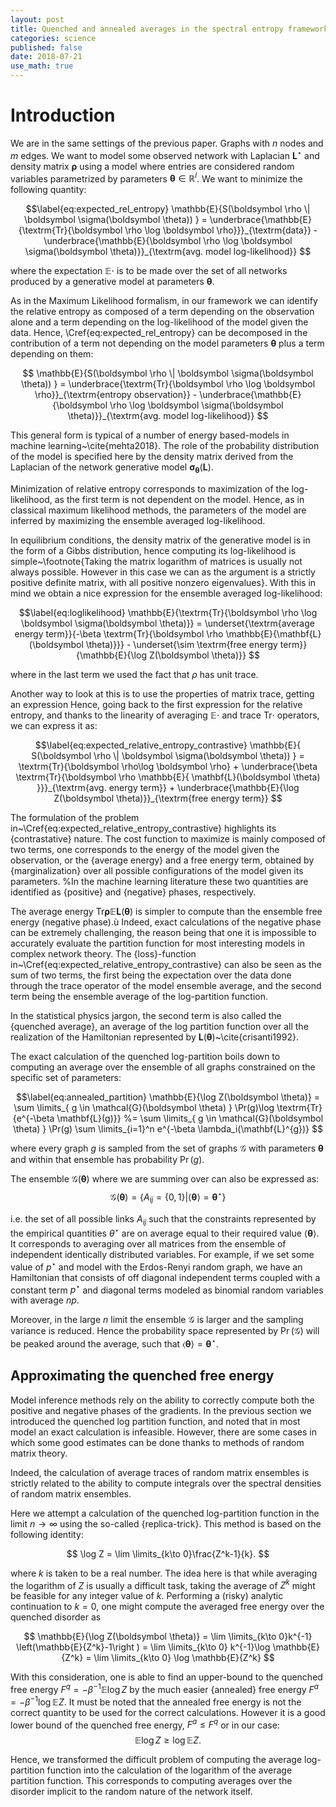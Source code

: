 ```yaml
---
layout: post
title: Quenched and annealed averages in the spectral entropy framework
categories: science
published: false
date: 2018-07-21
use_math: true
---
```


Introduction
===========

We are in the same settings of the previous paper. Graphs with $n$ nodes and $m$ edges.
We want to model some observed network with Laplacian $\mathbf{L}^\star$ and density matrix $\boldsymbol \rho$ using a model where entries are considered random variables parametrized by parameters $\boldsymbol \theta \in \mathbb{R}^l$. 
We want to minimize the following quantity:

$$\label{eq:expected_rel_entropy}
\mathbb{E}{S(\boldsymbol \rho \| \boldsymbol \sigma(\boldsymbol \theta)) } = \underbrace{\mathbb{E}{\textrm{Tr}{\boldsymbol \rho \log  \boldsymbol \rho}}}_{\textrm{data}} - \underbrace{\mathbb{E}{\boldsymbol \rho \log \boldsymbol \sigma(\boldsymbol \theta)}}_{\textrm{avg. model log-likelihood}}
$$

where the expectation $\mathbb{E}{\cdot}$ is to be made over the set of all networks produced by a generative model at parameters $\boldsymbol \theta$.

As in the Maximum Likelihood formalism, in our framework we can identify the relative entropy as composed of a term depending on the observation alone and a term depending on the log-likelihood of the model given the data.
Hence, \Cref{eq:expected_rel_entropy} can be decomposed in the contribution of a term not depending on the model parameters $\boldsymbol \theta$ plus a term depending on them:

$$
\mathbb{E}{S(\boldsymbol \rho \| \boldsymbol \sigma(\boldsymbol \theta)) } = \underbrace{\textrm{Tr}{\boldsymbol \rho \log  \boldsymbol \rho}}_{\textrm{entropy observation}} - \underbrace{\mathbb{E}{\boldsymbol \rho \log \boldsymbol \sigma(\boldsymbol \theta)}}_{\textrm{avg. model log-likelihood}}
$$

This general form is typical of a number of energy based-models in machine learning~\cite{mehta2018}.
The role of the probability distribution of the model is specified here by the density matrix derived from the Laplacian of the network generative model $\boldsymbol \sigma_{\boldsymbol \theta}(\mathbf{L})$.

Minimization of relative entropy corresponds to maximization of the log-likelihood, as the first term is not dependent on the model. Hence, as in classical maximum likelihood methods, the parameters of the model are inferred by maximizing the ensemble averaged log-likelihood.

In equilibrium conditions, the density matrix of the generative model is in the form of a Gibbs distribution, hence computing its log-likelihood is simple~\footnote{Taking the matrix logarithm of matrices is usually not always possible. However in this case we can as the argument is a strictly positive definite matrix, with all positive nonzero eigenvalues}. With this in mind we obtain a nice expression for the ensemble averaged log-likelihood:

$$\label{eq:loglikelihood}
\mathbb{E}{\textrm{Tr}{\boldsymbol \rho \log \boldsymbol \sigma(\boldsymbol \theta)}} = \underset{\textrm{average energy term}}{-\beta \textrm{Tr}{\boldsymbol \rho \mathbb{E}{\mathbf{L}(\boldsymbol \theta)}}} - \underset{\sim \textrm{free energy term}}{\mathbb{E}{\log Z(\boldsymbol \theta)}} 
$$

where in the last term we used the fact that $\rho$ has unit trace.

Another way to look at this is to use the properties of matrix trace, getting an expression 
Hence, going back to the first expression for the relative entropy, and thanks to the linearity of averaging $\mathbb{E}{\cdot}$ and trace $\textrm{Tr}{\cdot}$ operators, we can express it as:

$$\label{eq:expected_relative_entropy_contrastive}
\mathbb{E}{ S(\boldsymbol \rho \| \boldsymbol \sigma(\boldsymbol \theta)) } = \textrm{Tr}{\boldsymbol \rho\log \boldsymbol \rho} + \underbrace{\beta \textrm{Tr}{\boldsymbol \rho \mathbb{E}{ \mathbf{L}(\boldsymbol \theta) }}}_{\textrm{avg. energy term}} + \underbrace{\mathbb{E}{\log Z(\boldsymbol \theta)}}_{\textrm{free energy term}} 
$$

The formulation of the problem in~\Cref{eq:expected_relative_entropy_contrastive} highlights its {contrastative} nature.
The cost function to maximize is mainly composed of two terms, one corresponds to the energy of the model given the observation, or the {average energy} and a free energy term, obtained by {marginalization} over all possible configurations of the model given its parameters.
%In the machine learning literature these two quantities are identified as {positive} and {negative} phases, respectively.

The average energy $\textrm{Tr}{\boldsymbol \rho \mathbb{E}{\mathbf{L}(\boldsymbol \theta)}}$ is simpler to compute than the ensemble free energy (negative phase).ù
Indeed, exact calculations of the negative phase can be extremely challenging, the reason being that one it is impossible to accurately evaluate the partition function for most interesting models in complex network theory.
The {loss}-function in~\Cref{eq:expected_relative_entropy_contrastive} can also be seen as the sum of two terms, the first being the expectation over the data done through the trace operator of the model ensemble average, and the second term being the ensemble average of the log-partition function.  

In the statistical physics jargon, the second term is also called the {quenched average}, an average of the log partition function over all the realization of the Hamiltonian represented by $\mathbf{L}(\boldsymbol \theta)$~\cite{crisanti1992}.

The exact calculation of the quenched log-partition boils down to computing an average over the ensemble of all graphs constrained on the specific set of parameters:

$$\label{eq:annealed_partition}
\mathbb{E}{\log Z(\boldsymbol \theta)} = \sum \limits_{ g \in \mathcal{G}(\boldsymbol \theta) } \Pr(g)\log \textrm{Tr}{e^{-\beta \mathbf{L}(g)}} %= \sum \limits_{ g \in \mathcal{G}(\boldsymbol \theta) } \Pr(g) \sum \limits_{i=1}^n e^{-\beta \lambda_i(\mathbf{L}^{g})}
$$

where every graph $g$ is sampled from the set of graphs $\mathcal{G}$ with parameters $\boldsymbol \theta$ and within that ensemble has probability $\Pr(g)$.

The ensemble $\mathcal{G}(\boldsymbol \theta)$ where we are summing over can also be expressed as:
$$
\mathcal{G}(\boldsymbol \theta) = \{ A_{ij}=\{0,1\} | \langle \boldsymbol \theta \rangle = \boldsymbol \theta^\star \}
$$

i.e. the set of all possible links $A_{ij}$ such that the constraints represented by the empirical quantities $\theta^\star$ are on average equal to their required value $\langle \boldsymbol \theta \rangle$.
It corresponds to averaging over all matrices from the ensemble of independent identically distributed variables.
For example, if we set some value of $p^\star$ and model with the Erdos-Renyi random graph, we have an Hamiltonian that consists of off diagonal independent terms coupled with a constant term $p^\star$ and diagonal terms modeled as binomial random variables with average $np$.

Moreover, in the large $n$ limit the ensemble $\mathcal{G}$ is larger and the sampling variance is reduced. Hence the probability space represented by $\Pr(\mathcal{G})$ will be peaked around the average, such that $\langle{\boldsymbol \theta}\rangle = \boldsymbol \theta^\star$.

## Approximating the quenched free energy
Model inference methods rely on the ability to correctly compute both the positive and negative phases of the gradients.
In the previous section we introduced the quenched log partition function, and noted that in most model an exact calculation is infeasible.
However, there are some cases in which some good estimates can be done thanks to methods of random matrix theory.

Indeed, the calculation of average traces of random matrix ensembles is strictly related to the ability to compute integrals over the spectral densities of random matrix ensembles.

Here we attempt a calculation of the quenched log-partition function in the limit $n\to \infty$ using the so-called {replica-trick}.
This method is based on the following identity:

$$
\log Z = \lim \limits_{k\to 0}\frac{Z^k-1}{k}.
$$

where $k$ is taken to be a real number.
The idea here is that while averaging the logarithm of $Z$ is usually a difficult task, taking the average of $Z^k$ might be feasible for any integer value of $k$.
Performing a (risky) analytic continuation to $k=0$, one might compute the averaged free energy over the quenched disorder as

$$
\mathbb{E}{\log Z(\boldsymbol \theta)} = \lim \limits_{k\to 0}k^{-1} \left(\mathbb{E}{Z^k}-1\right ) = \lim \limits_{k\to 0} k^{-1}\log \mathbb{E}{Z^k} = \lim \limits_{k\to 0} \log \mathbb{E}{Z^k}
$$

With this consideration, one is able to find an upper-bound to the quenched free energy $F^q = -\beta^{-1} \mathbb{E}{\log Z}$ by the much easier {annealed} free energy $F^a = -\beta^{-1}\log \mathbb{E}{Z}$.
It must be noted that the annealed free energy is not the correct quantity to be used for the correct calculations. However it is a good lower bound of the quenched free energy, $F^a \leq F^q$ or in our case:
$$
\mathbb{E}{\log Z} \geq \log \mathbb{E}{Z}.
$$

Hence, we transformed the difficult problem of computing the average log-partition function into the calculation of the logarithm of the average partition function.
This corresponds to computing averages over the disorder implicit to the random nature of the network itself.
